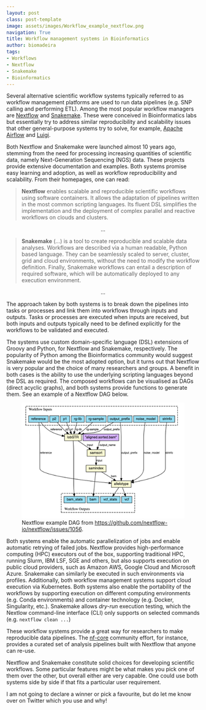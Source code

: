 ```yaml
---
layout: post
class: post-template
image: assets/images/Workflow_example_nextflow.png
navigation: True
title: Workflow management systems in Bioinformatics
author: biomadeira
tags:
- Workflows
- Nextflow
- Snakemake
- Bioinformatics
---
```


Several alternative scientific workflow systems typically referred to as workflow management platforms are 
used to run data pipelines (e.g. SNP calling and performing ETL). Among the most popular workflow managers are 
[Nextflow](https://www.nextflow.io/) and [Snakemake](https://snakemake.readthedocs.io/en/stable/). These were
conceived in Bioinformatics labs but essentially try to address similar reproducibility and scalability
issues that other general-purpose systems try to solve, for example, [Apache Airflow](https://airflow.apache.org/) and 
[Luigi](https://luigi.readthedocs.io/en/stable/).

Both Nextflow and Snakemake were launched almost 10 years ago, stemming from the need for processing increasing 
quantities of scientific data, namely Next-Generation Sequencing (NGS) data. These projects provide extensive 
documentation and examples. Both systems promise easy learning and adoption, as well as workflow reproducibility 
and scalability. From their homepages, one can read:

> **Nextflow** enables scalable and reproducible scientific workflows using software containers.
> It allows the adaptation of pipelines written in the most common scripting languages.
> Its fluent DSL simplifies the implementation and the deployment of complex parallel and
> reactive workflows on clouds and clusters.

<p style="text-align: center;">&hellip;</p>

> **Snakemake** (...) is a tool to create reproducible and scalable data analyses. Workflows are 
> described via a human readable, Python based language. They can be seamlessly scaled to server, cluster, grid and 
> cloud environments, without the need to modify the workflow definition. Finally, Snakemake workflows can entail a
> description of required software, which will be automatically deployed to any execution environment.

<p style="text-align: center;">&hellip;</p>
 
The approach taken by both systems is to break down the pipelines into tasks or processes and link them into workflows 
through inputs and outputs. Tasks or processes are executed when inputs are received, but both inputs and 
outputs typically need to be defined explicitly for the workflows to be validated and executed.

The systems use custom domain-specific language (DSL) extensions of Groovy and Python, for Nextflow and Snakemake, 
respectively. The popularity of Python among the Bioinformatics community would suggest Snakemake would be the
most adopted option, but it turns out that Nextflow is very popular and the choice of many researchers 
and groups. A benefit in both cases is the ability to use the underlying scripting languages beyond 
the DSL as required. The composed workflows can be visualised as DAGs (direct acyclic graphs), and both systems provide
functions to generate them. See an example of a Nextflow DAG below.

<figure class="kg-card kg-image-card kg-width-wide kg-card-hascaption">
    <img src="assets/images/Workflow_example_nextflow.png" class="kg-image" alt="Nextflow Example DAG">
    <figcaption>Nextflow example DAG from 
<a href="https://github.com/nextflow-io/nextflow/issues/1056">https://github.com/nextflow-io/nextflow/issues/1056</a>.</figcaption>
</figure>

Both systems enable the automatic parallelization of jobs and enable automatic retrying of failed jobs. Nextflow provides
high-performance computing (HPC) executors out of the box, supporting traditional HPC,
running Slurm, IBM LSF, SGE and others, but also supports execution on public cloud providers, 
such as Amazon AWS, Google Cloud and Microsoft Azure. Snakemake can similarly be executed in such environments 
via profiles. Additionally, both workflow management systems support cloud execution via Kubernetes. 
Both systems also enable the portability of the workflows by supporting execution
on different computing environments (e.g. Conda environments) and container technology
(e.g. Docker, Singularity, etc.).
Snakemake allows *dry-run* execution testing, which the Nextlow command-line interface
(CLI) only supports on selected commands (e.g. `nextflow clean ...`)

These workflow systems provide a great way for researchers to make reproducible data pipelines. 
The [nf-core](https://nf-co.re/) community effort, for instance, provides a curated set of analysis pipelines built 
with Nextflow that anyone can re-use. 

Nextflow and Snakemake constitute solid choices for developing scientific workflows. Some particular features might be
what makes you pick one of them over the other, but overall either are very capable. 
One could use both systems side by side if that fits a particular user requirement.

I am not going to declare a winner or pick a favourite, but do let me know over on Twitter which you use and why!
